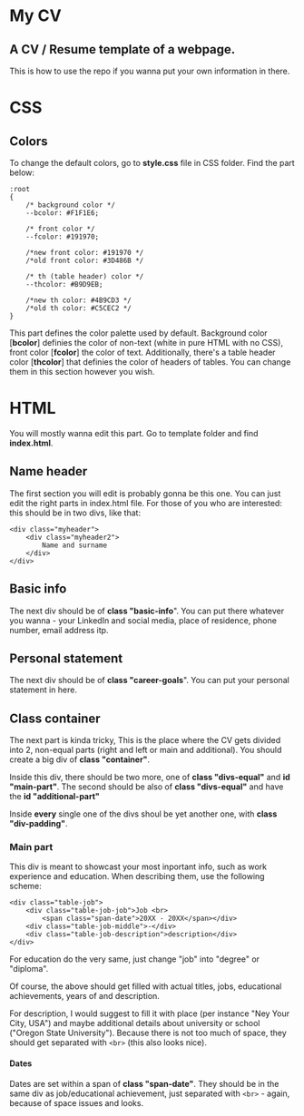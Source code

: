 # My CV

## A CV / Resume template of a webpage.

This is how to use the repo if you wanna put your own information in there.

# CSS

## Colors

To change the default colors, go to **style.css** file in CSS folder. Find the part below:

```
:root
{
	/* background color */
	--bcolor: #F1F1E6;
	
	/* front color */
	--fcolor: #191970;
	
	/*new front color: #191970 */
	/*old front color: #3D486B */
	
	/* th (table header) color */
	--thcolor: #B9D9EB;
	
	/*new th color: #4B9CD3 */
	/*old th color: #C5CEC2 */
}
```

This part defines the color palette used by default. Background color [**bcolor**] definies the color of non-text (white in pure HTML with no CSS), front color [**fcolor**] the color of text. Additionally, there's a table header color [**thcolor**] that definies the color of headers of tables. You can change them in this section however you wish.

# HTML

You will mostly wanna edit this part. Go to template folder and find **index.html**.

## Name header

The first section you will edit is probably gonna be this one. You can just edit the right parts in index.html file. For those of you who are interested: this should be in two divs, like that:

```
<div class="myheader">
	<div class="myheader2">
		Name and surname
	</div>
</div>
```

## Basic info

The next div should be of **class "basic-info**". You can put there whatever you wanna - your LinkedIn and social media, place of residence, phone number, email address itp.

## Personal statement

The next div should be of **class "career-goals**". You can put your personal statement in here.

## Class container

The next part is kinda tricky, This is the place where the CV gets divided into 2, non-equal parts (right and left or main and additional). You should create a big div of **class "container"**. 

Inside this div, there should be two more, one of **class "divs-equal"** and **id "main-part"**. The second should be also of **class "divs-equal"** and have the **id "additional-part"** 

Inside **every** single one of the divs shoul be yet another one, with **class "div-padding"**.

### Main part

This div is meant to showcast your most inportant info, such as work experience and education. When describing them, use the following scheme:

```
<div class="table-job">
	<div class="table-job-job">Job <br>
		<span class="span-date">20XX - 20XX</span></div> 
	<div class="table-job-middle">-</div> 
	<div class="table-job-description">description</div>
</div>
```

For education do the very same, just change "job" into "degree" or "diploma".

Of course, the above should get filled with actual titles, jobs, educational achievements, years of and description. 

For description, I would suggest to fill it with place (per instance "Ney Your City, USA") and maybe additional details about university or school ("Oregon State University"). Because there is not too much of space, they should get separated with `<br>` (this also looks nice).

#### Dates

Dates are set within a span of **class "span-date"**. They should be in the same div as job/educational achievement, just separated with `<br>` - again, because of space issues and looks.
